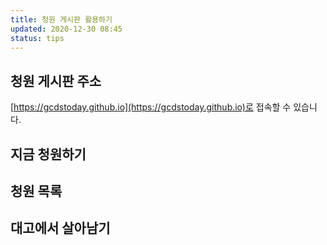 ```yaml
---
title: 청원 게시판 활용하기
updated: 2020-12-30 08:45
status: tips
---
```


## 청원 게시판 주소
[https://gcdstoday.github.io](https://gcdstoday.github.io)로 접속할 수 있습니다.

## 지금 청원하기

## 청원 목록

## 대고에서 살아남기

